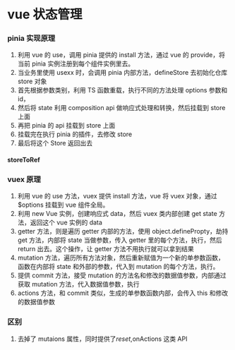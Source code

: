 # vue 状态管理

### pinia 实现原理

1. 利用 vue 的 use，调用 pinia 提供的 install 方法，通过 vue 的 provide，将当前 pinia 实例注册到每个组件实例里去。
2. 当业务里使用 usexx 时，会调用 pinia 内部方法，defineStore 去初始化仓库 store 对象
3. 首先根据参数类别，利用 TS 函数重载，执行不同的方法处理 options 参数和 id，
4. 然后将 state 利用 composition api 做响应式处理和转换，然后挂载到 store 上面
5. 再把 pinia 的 api 挂载到 store 上面
6. 挂载完在执行 pinia 的插件，去修改 store
7. 最后将这个 Store 返回出去

#### storeToRef

### vuex 原理

1. 利用 vue 的 use 方法，vuex 提供 install 方法，vue 将 vuex 对象，通过$options 挂载到 vue 组件全局。
2. 利用 new Vue 实例，创建响应式 data，然后 vuex 类内部创建 get state 方法，返回这个 vue 实例的 data
3. getter 方法，则是遍历 getter 内部的方法，使用 object.definePropty，劫持 get 方法，内部将 state 当做参数，传入 getter 里的每个方法，执行，然后 return 出去。这个操作，让 getter 方法不用执行就可以拿到结果
4. mutation 方法，遍历所有方法对象，然后重新赋值为一个新的单参数函数，函数在内部将 state 和外部的参数，代入到 mutation 的每个方法，执行。
5. 提供 commit 方法，接受 mutation 的方法名和修改的数据值参数，内部通过获取 mutation 方法，代入数据值参数，执行
6. actions 方法，和 commit 类似，生成的单参数函数内部，会传入 this 和修改的数据值参数

### 区别

1. 去掉了 mutaions 属性，同时提供了$reset,$onActions 这类 API
